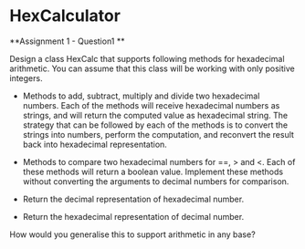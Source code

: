 # HexCalculator
**Assignment 1 - Question1 **

Design a class HexCalc that supports following methods for hexadecimal arithmetic. You can assume that this class will be working with only positive integers.

  * Methods to add, subtract, multiply and divide two hexadecimal numbers. Each of the methods will receive hexadecimal numbers as strings, and will return the computed value as      hexadecimal string. The strategy that can be followed by each of the methods is to convert the strings into numbers, perform the computation, and reconvert the result back        into hexadecimal representation.

  * Methods to compare two hexadecimal numbers for ==, > and <. Each of these methods will return a boolean value. Implement these methods without converting the arguments to          decimal numbers for comparison.

  * Return the decimal representation of hexadecimal number.

  * Return the hexadecimal representation of decimal number.

How would you generalise this to support arithmetic in any base?
